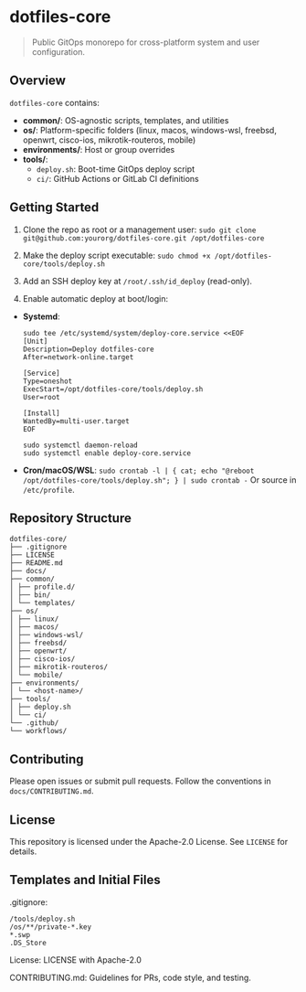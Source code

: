 # dotfiles-core

> Public GitOps monorepo for cross-platform system and user configuration.

## Overview

`dotfiles-core` contains:
- **common/**: OS-agnostic scripts, templates, and utilities  
- **os/**: Platform-specific folders (linux, macos, windows-wsl, freebsd, openwrt, cisco-ios, mikrotik-routeros, mobile)  
- **environments/**: Host or group overrides  
- **tools/**:
  - `deploy.sh`: Boot-time GitOps deploy script  
  - `ci/`: GitHub Actions or GitLab CI definitions  

## Getting Started

1. Clone the repo as root or a management user:
`sudo git clone git@github.com:yourorg/dotfiles-core.git /opt/dotfiles-core`

2. Make the deploy script executable:
`sudo chmod +x /opt/dotfiles-core/tools/deploy.sh`

3. Add an SSH deploy key at `/root/.ssh/id_deploy` (read-only).
4. Enable automatic deploy at boot/login:
- **Systemd**:
  ```
  sudo tee /etc/systemd/system/deploy-core.service <<EOF
  [Unit]
  Description=Deploy dotfiles-core
  After=network-online.target

  [Service]
  Type=oneshot
  ExecStart=/opt/dotfiles-core/tools/deploy.sh
  User=root

  [Install]
  WantedBy=multi-user.target
  EOF

  sudo systemctl daemon-reload
  sudo systemctl enable deploy-core.service
  ```
- **Cron/macOS/WSL**:
  `sudo crontab -l | { cat; echo "@reboot /opt/dotfiles-core/tools/deploy.sh"; } | sudo crontab -`
  Or source in `/etc/profile`.

## Repository Structure

```
dotfiles-core/
├── .gitignore
├── LICENSE
├── README.md
├── docs/
├── common/
│ ├── profile.d/
│ ├── bin/
│ └── templates/
├── os/
│ ├── linux/
│ ├── macos/
│ ├── windows-wsl/
│ ├── freebsd/
│ ├── openwrt/
│ ├── cisco-ios/
│ ├── mikrotik-routeros/
│ └── mobile/
├── environments/
│ └── <host-name>/
├── tools/
│ ├── deploy.sh
│ └── ci/
└── .github/
└── workflows/
```

## Contributing

Please open issues or submit pull requests. Follow the conventions in `docs/CONTRIBUTING.md`.

## License

This repository is licensed under the Apache-2.0 License. See `LICENSE` for details.

## Templates and Initial Files

.gitignore:
```
/tools/deploy.sh
/os/**/private-*.key
*.swp
.DS_Store
```

License: LICENSE with Apache-2.0

CONTRIBUTING.md: Guidelines for PRs, code style, and testing.
